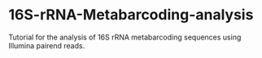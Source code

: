 # 16S-rRNA-Metabarcoding-analysis
Tutorial for the analysis of 16S rRNA metabarcoding sequences using Illumina pairend reads.
